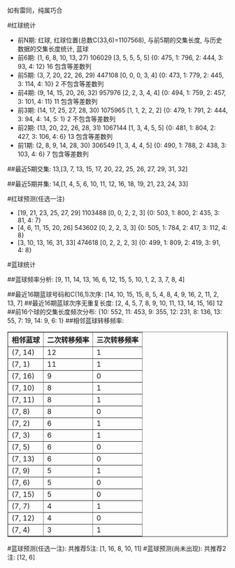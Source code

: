 <!-- 
.. title: 双色球2015082期(2015-07-16)数据分析报告
.. slug: slott-2015082-2015-07-16-report
.. date: 2015-07-17 08:00:00 UTC+08:00
.. tags: Lottery
.. link: 
.. description: 
.. type: text
-->

如有雷同，纯属巧合

<!-- TEASER_END-->

#红球统计

- 前N期: 红球, 红球位置(总数C(33,6)=1107568), 与前5期的交集长度, 与历史数据的交集长度统计, 蓝球
- 前6期: (1, 6, 8, 10, 13, 27) 106029 [3, 5, 5, 5, 5] {0: 475, 1: 796, 2: 444, 3: 93, 4: 12} 16 包含等差数列
- 前5期: (3, 7, 20, 22, 26, 29) 447108 [0, 0, 0, 3, 4] {0: 473, 1: 779, 2: 445, 3: 114, 4: 10} 2 不包含等差数列
- 前4期: (9, 14, 15, 20, 26, 32) 957976 [2, 2, 3, 4, 4] {0: 494, 1: 759, 2: 457, 3: 101, 4: 11} 11 包含等差数列
- 前3期: (14, 17, 25, 27, 28, 30) 1075965 [1, 1, 2, 2, 2] {0: 479, 1: 791, 2: 444, 3: 94, 4: 14, 5: 1} 2 不包含等差数列
- 前2期: (13, 20, 22, 26, 28, 31) 1067144 [1, 3, 4, 5, 5] {0: 481, 1: 804, 2: 427, 3: 106, 4: 6} 13 包含等差数列
- 前1期: (2, 8, 9, 14, 28, 30) 306549 [1, 3, 4, 4, 5] {0: 490, 1: 788, 2: 438, 3: 103, 4: 6} 7 包含等差数列

##最近5期交集:
13,[3, 7, 13, 15, 17, 20, 22, 25, 26, 27, 29, 31, 32]

##最近5期并集:
14,[1, 4, 5, 6, 10, 11, 12, 16, 18, 19, 21, 23, 24, 33]

#红球预测(任选一注)

- [19, 21, 23, 25, 27, 29] 1103488 [0, 0, 2, 2, 3] {0: 503, 1: 800, 2: 435, 3: 81, 4: 7}
- [4, 6, 11, 15, 20, 26] 543602 [0, 2, 2, 3, 3] {0: 505, 1: 784, 2: 417, 3: 112, 4: 8}
- [3, 10, 13, 16, 31, 33] 474618 [0, 2, 2, 2, 3] {0: 499, 1: 809, 2: 419, 3: 91, 4: 8}

#蓝球统计

##蓝球频率分析:
[9, 11, 14, 13, 16, 6, 12, 15, 5, 10, 1, 2, 3, 7, 8, 4]

##最近16期蓝球号码和C(16,1)次序:
[14, 10, 15, 15, 8, 5, 4, 8, 4, 9, 16, 2, 11, 2, 13, 7]
##最近16期蓝球次序无重复长度:
[2, 4, 5, 7, 8, 9, 10, 11, 13, 14, 15, 16] 12
##前16个球的交集长度频次分布:
{10: 552, 11: 453, 9: 355, 12: 231, 8: 136, 13: 55, 7: 19, 14: 9, 6: 1}
##相邻蓝球转移频率:
<table border="1" class="table table-striped dataframe">
  <thead>
    <tr style="text-align: right;">
      <th>相邻蓝球</th>
      <th>二次转移频率</th>
      <th>三次转移频率</th>
    </tr>
  </thead>
  <tbody>
    <tr>
      <td>(7, 14)</td>
      <td>12</td>
      <td>1</td>
    </tr>
    <tr>
      <td>(7, 1)</td>
      <td>11</td>
      <td>1</td>
    </tr>
    <tr>
      <td>(7, 16)</td>
      <td>9</td>
      <td>0</td>
    </tr>
    <tr>
      <td>(7, 10)</td>
      <td>8</td>
      <td>1</td>
    </tr>
    <tr>
      <td>(7, 11)</td>
      <td>8</td>
      <td>1</td>
    </tr>
    <tr>
      <td>(7, 8)</td>
      <td>8</td>
      <td>0</td>
    </tr>
    <tr>
      <td>(7, 2)</td>
      <td>6</td>
      <td>1</td>
    </tr>
    <tr>
      <td>(7, 3)</td>
      <td>6</td>
      <td>1</td>
    </tr>
    <tr>
      <td>(7, 5)</td>
      <td>6</td>
      <td>0</td>
    </tr>
    <tr>
      <td>(7, 13)</td>
      <td>6</td>
      <td>0</td>
    </tr>
    <tr>
      <td>(7, 9)</td>
      <td>5</td>
      <td>1</td>
    </tr>
    <tr>
      <td>(7, 6)</td>
      <td>5</td>
      <td>0</td>
    </tr>
    <tr>
      <td>(7, 15)</td>
      <td>5</td>
      <td>0</td>
    </tr>
    <tr>
      <td>(7, 7)</td>
      <td>4</td>
      <td>1</td>
    </tr>
    <tr>
      <td>(7, 12)</td>
      <td>4</td>
      <td>0</td>
    </tr>
    <tr>
      <td>(7, 4)</td>
      <td>3</td>
      <td>1</td>
    </tr>
  </tbody>
</table>
#蓝球预测(任选一注):
共推荐5注: [1, 16, 8, 10, 11]
#蓝球预测(尚未出现):
共推荐2注: [12, 6]

